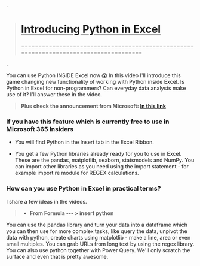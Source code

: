 .


> # [Introducing Python in Excel](https://www.youtube.com/watch?v=FbBXtqtRnWU&t=47s)
>
> =====================================================================================

.

You can use Python INSIDE Excel now 😱 In this video I'll introduce this game changing new functionality of working with Python inside Excel.  Is Python in Excel for non-programmers? Can everyday data analysts make use of it? I'll answer these in the video.


> **Plus check the announcement from Microsoft: [In this link](https://techcommunity.microsoft.com/t5/excel-blog/announcing-python-in-excel-combining-the-power-of-python-and-the/ba-p/3893439)**


### If you have this feature which is currently free to use in Microsoft 365 Insiders

- You will find Python in the Insert tab in the Excel Ribbon.

- You get a few Python libraries already ready for you to use in Excel. These are the pandas, matplotlib, seaborn, statsmodels and NumPy. You can import other libraries as you need using the import statement - for example import re module for REGEX calculations.

 
 
###  How can you use Python in Excel in practical terms?


I share a few ideas in the videos.

> - **From Formula --- > insert python**

You can use the pandas library and turn your data into a dataframe which you can then use for more complex tasks, like query the data, unpivot the data with python, create charts using matplotlib - make a line, area or even small multiples. You can grab URLs from long text by using the regex library. You can also use python together with Power Query. We'll only scratch the surface and even that is pretty awesome.
